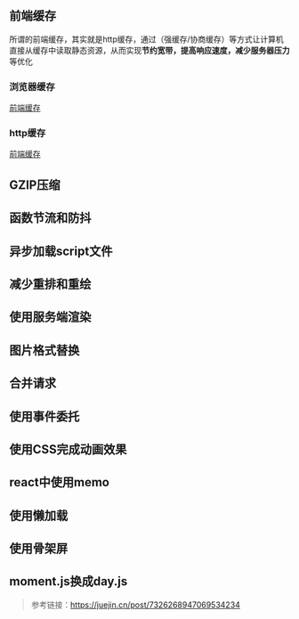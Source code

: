## 前端缓存

所谓的前端缓存，其实就是http缓存，通过（强缓存/协商缓存）等方式让计算机直接从缓存中读取静态资源，从而实现**节约宽带，提高响应速度，减少服务器压力**等优化

### 浏览器缓存

[前端缓存](./10.前端缓存/10.浏览器缓存.md)

### http缓存

[前端缓存](./10.前端缓存/11.http缓存.md)

## GZIP压缩

## 函数节流和防抖

## 异步加载script文件

## 减少重排和重绘

## 使用服务端渲染

## 图片格式替换

## 合并请求

## 使用事件委托

## 使用CSS完成动画效果

## react中使用memo

## 使用懒加载

## 使用骨架屏

## moment.js换成day.js

> 参考链接：https://juejin.cn/post/7326268947069534234









